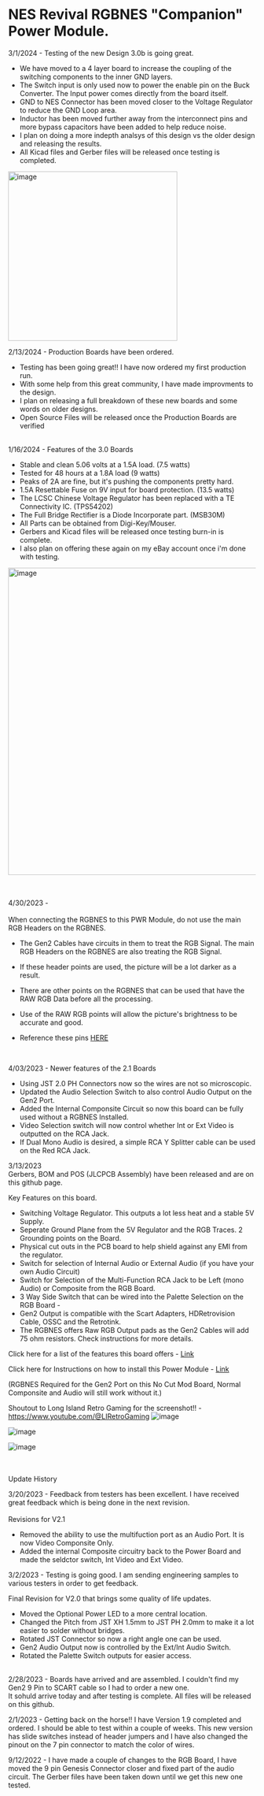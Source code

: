 # NES Revival RGBNES "Companion" Power Module.   <br>

3/1/2024 - Testing of the new Design 3.0b is going great.  <br>
- We have moved to a 4 layer board to increase the coupling of the switching components to the inner GND layers. <br>
- The Switch input is only used now to power the enable pin on the Buck Converter.  The Input power comes directly from the board itself. <br>
- GND to NES Connector has been moved closer to the Voltage Regulator to reduce the GND Loop area. <br>
- Inductor has been moved further away from the interconnect pins and more bypass capacitors have been added to help reduce noise. <br>
- I plan on doing a more indepth analsys of this design vs the older design and releasing the results. <br>
- All Kicad files and Gerber files will be released once testing is completed. <br>

<img width="344" alt="image" src="https://github.com/ShawMerlin/NES-Power-Module-Redesign/assets/70423454/c21c04b3-b89d-4ebf-80a3-42db8bc4180e">

2/13/2024 - Production Boards have been ordered. <br>
- Testing has been going great!!  I have now ordered my first production run. <br>
- With some help from this great community, I have made improvments to the design. <br>
- I plan on releasing a full breakdown of these new boards and some words on older designs. <br>
- Open Source Files will be released once the Production Boards are verified <br> <br>

1/16/2024 - Features of the 3.0 Boards  <br>
- Stable and clean 5.06 volts at a 1.5A load.  (7.5 watts) <br>
- Tested for 48 hours at a 1.8A load (9 watts) <br>
- Peaks of 2A are fine, but it's pushing the components pretty hard. <br>
- 1.5A Resettable Fuse on 9V input for board protection. (13.5 watts) <br>
- The LCSC Chinese Voltage Regulator has been replaced with a TE Connectivity IC. (TPS54202) <br>
- The Full Bridge Rectifier is a Diode Incorporate part. (MSB30M) <br>
- All Parts can be obtained from Digi-Key/Mouser. <br>
- Gerbers and Kicad files will be released once testing burn-in is complete. <br>
- I also plan on offering these again on my eBay account once i'm done with testing. <br>

<img width="624" alt="image" src="https://github.com/ShawMerlin/NES-Power-Module-Redesign/assets/70423454/f8b0f98b-82c7-4b40-b43b-9c9d3e900d1b">


<br> <br>
4/30/2023 - <br> <br>
When connecting the RGBNES to this PWR Module, do not use the main RGB Headers on the RGBNES. <br>
- The Gen2 Cables have circuits in them to treat the RGB Signal.  The main RGB Headers on the RGBNES are also treating the RGB Signal. <br>
- If these header points are used, the picture will be a lot darker as a result. <br>
- There are other points on the RGBNES that can be used that have the RAW RGB Data before all the processing. <br>
- Use of the RAW RGB points will allow the picture's brightness to be accurate and good. <br>
- Reference these pins [HERE](https://github.com/ShawMerlin/NES-Power-Module-Redesign/blob/main/RGB%20-%20Genesis%209%20Pin%20Edition/Features%20and%20Components.md) <br>



   <br>

4/03/2023 - Newer features of the 2.1 Boards <br>
- Using JST 2.0 PH Connectors now so the wires are not so microscopic. <br>
- Updated the Audio Selection Switch to also control Audio Output on the Gen2 Port. <br>
- Added the Internal Componsite Circuit so now this board can be fully used without a RGBNES Installed. <br>
- Video Selection switch will now control whether Int or Ext Video is outputted on the RCA Jack. <br>
- If Dual Mono Audio is desired, a simple RCA Y Splitter cable can be used on the Red RCA Jack. <br>
  

3/13/2023 <br>
Gerbers, BOM and POS (JLCPCB Assembly) have been released and are on this github page. <br>



Key Features on this board.
- Switching Voltage Regulator.  This outputs a lot less heat and a stable 5V Supply.
- Seperate Ground Plane from the 5V Regulator and the RGB Traces.  2 Grounding points on the Board. 
- Physical cut outs in the PCB board to help shield against any EMI from the regulator.
- Switch for selection of Internal Audio or External Audio (if you have your own Audio Circuit)
- Switch for Selection of the Multi-Function RCA Jack to be Left (mono Audio) or Composite from the RGB Board.
- 3 Way Side Switch that can be wired into the Palette Selection on the RGB Board - 
- Gen2 Output is compatible with the Scart Adapters, HDRetrovision Cable, OSSC and the Retrotink.  
- The RGBNES offers Raw RGB Output pads as the Gen2 Cables will add 75 ohm resistors. Check instructions for more details.


Click here for a list of the features this board offers - [Link](https://github.com/ShawMerlin/NES-Power-Module-Redesign/blob/main/RGB%20-%20Genesis%209%20Pin%20Edition/Features%20and%20Components.md)


Click here for Instructions on how to install this Power Module - [Link](https://github.com/ShawMerlin/NES-Power-Module-Redesign/blob/main/Install_Instructions.md)

(RGBNES Required for the Gen2 Port on this No Cut Mod Board, Normal Componsite and Audio will still work without it.) <br>

Shoutout to Long Island Retro Gaming for the screenshot!! - https://www.youtube.com/@LIRetroGaming
![image](https://user-images.githubusercontent.com/70423454/226394506-f0109706-81cb-4232-8296-21bb947b9209.png)


![image](https://user-images.githubusercontent.com/70423454/222490935-0a6bae29-9fde-409d-aaa8-4821d209c6cb.png)

![image](https://user-images.githubusercontent.com/70423454/216229176-2274718d-cc2f-489f-aa68-324682cbb03c.png)


<br> <br>
Update History <br>

3/20/2023 - Feedback from testers has been excellent.  I have received great feedback which is being done in the next revision.  <br>  <br>
Revisions for V2.1
- Removed the ability to use the multifuction port as an Audio Port.  It is now Video Componsite Only.  <br>
- Added the internal Composite circuitry back to the Power Board and made the seldctor switch, Int Video and Ext Video.  <br>

3/2/2023 - Testing is going good.  I am sending engineering samples to various testers in order to get feedback. <br>

Final Revision for V2.0 that brings some quality of life updates. <br>
- Moved the Optional Power LED to a more central location.  <br>
- Changed the Pitch from JST XH 1.5mm to JST PH 2.0mm to make it a lot easier to solder without bridges.  <br>
- Rotated JST Connector so now a right angle one can be used.  <br>
- Gen2 Audio Output now is controlled by the Ext/Int Audio Switch. <br>
- Rotated the Palette Switch outputs for easier access. <br> <br>

2/28/2023 - Boards have arrived and are assembled.  I couldn't find my Gen2 9 Pin to SCART cable so I had to order a new one.  <br>
It sohuld arrive today and after testing is complete.  All files will be released on this github. <br>

2/1/2023 - Getting back on the horse!!  I have Version 1.9 completed and ordered. I should be able to test within a couple of weeks.
This new version has slide switches instead of header jumpers and I have also changed the pinout on the 7 pin connector to match the color of wires.

9/12/2022 - I have made a couple of changes to the RGB Board, I have moved the 9 pin Genesis Connector closer and fixed part of the audio circuit.
The Gerber files have been taken down until we get this new one tested.
